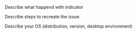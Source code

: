 Describe what happend with indicator

Describe steps to recreate the issue

Describe your OS (distribution, version, desktop environment)


